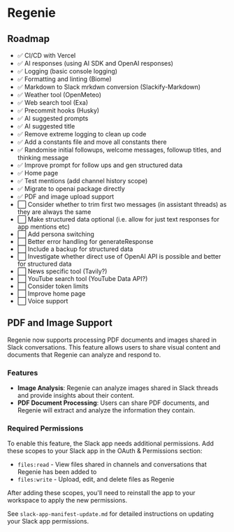 # Regenie

## Roadmap
- ✅ CI/CD with Vercel
- ✅ AI responses (using AI SDK and OpenAI responses)
- ✅ Logging (basic console logging)
- ✅ Formatting and linting (Biome)
- ✅ Markdown to Slack mrkdwn conversion (Slackify-Markdown)
- ✅ Weather tool (OpenMeteo)
- ✅ Web search tool (Exa)
- ✅ Precommit hooks (Husky)
- ✅ AI suggested prompts
- ✅ AI suggested title
- ✅ Remove extreme logging to clean up code
- ✅ Add a constants file and move all constants there
- ✅ Randomise initial followups, welcome messages, followup titles, and thinking message
- ✅ Improve prompt for follow ups and gen structured data
- ✅ Home page
- ✅ Test mentions (add channel history scope)
- ✅ Migrate to openai package directly
- ✅ PDF and image upload support
- ⬜ Consider whether to trim first two messages (in assistant threads) as they are always the same
- ⬜ Make structured data optional (i.e. allow for just text responses for app mentions etc)
- ⬜ Add persona switching
- ⬜ Better error handling for generateResponse
- ⬜ Include a backup for structured data
- ⬜ Investigate whether direct use of OpenAI API is possible and better for structured data
- ⬜ News specific tool (Tavily?)
- ⬜ YouTube search tool (YouTube Data API?)
- ⬜ Consider token limits
- ⬜ Improve home page
- ⬜ Voice support

## PDF and Image Support

Regenie now supports processing PDF documents and images shared in Slack conversations. This feature allows users to share visual content and documents that Regenie can analyze and respond to.

### Features

- **Image Analysis**: Regenie can analyze images shared in Slack threads and provide insights about their content.
- **PDF Document Processing**: Users can share PDF documents, and Regenie will extract and analyze the information they contain.

### Required Permissions

To enable this feature, the Slack app needs additional permissions. Add these scopes to your Slack app in the OAuth & Permissions section:

- `files:read` - View files shared in channels and conversations that Regenie has been added to
- `files:write` - Upload, edit, and delete files as Regenie

After adding these scopes, you'll need to reinstall the app to your workspace to apply the new permissions.

See `slack-app-manifest-update.md` for detailed instructions on updating your Slack app permissions.
